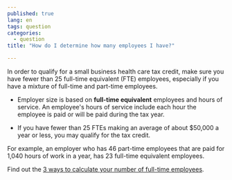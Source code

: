 ```yaml
---
published: true
lang: en
tags: question
categories:
  - question
title: "How do I determine how many employees I have?"

---
```


In order to qualify for a small business health care tax credit, make sure you have fewer than 25 full-time equivalent (FTE) employees, especially if you have a mixture of full-time and part-time employees. 

* Employer size is based on **full-time equivalent** employees and hours of service. An employee's hours of service include each hour the employee is paid or will be paid during the tax year.  

* If you have fewer than 25 FTEs making an average of about $50,000 a year or less, you may qualify for the tax credit.  

For example, an employer who has 46 part-time employees that are paid for 1,040 hours of work in a year, has 23 full-time equivalent employees. 

Find out the [3 ways to calculate your number of full-time employees]( http://www.irs.gov/uac/Small-Business-Health-Care-Tax-Credit-Questions-and-Answers:-Determining-FTEs-and-Average-Annual-Wages).
